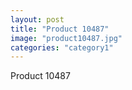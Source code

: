 ```yaml
---
layout: post
title: "Product 10487"
image: "product10487.jpg"
categories: "category1"
---
```

Product 10487
